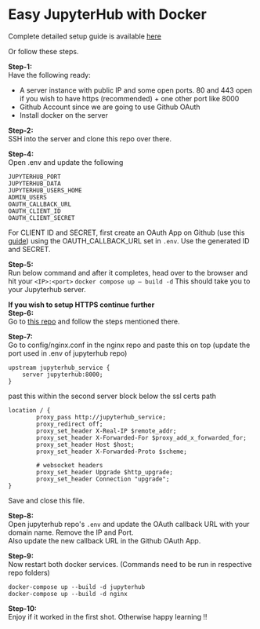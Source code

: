 # Easy JupyterHub with Docker

Complete detailed setup guide is available [here](https://leangaurav.medium.com/quick-jupyterhub-setup-docker-nginx-https-letsencrypt-aws-cloud-57d1afa5c253)  

Or follow these steps.

**Step-1:**  
Have the following ready:
- A server instance with public IP and some open ports. 80 and 443 open if you wish to have https (recommended) + one other port like 8000
- Github Account since we are going to use Github OAuth
- Install docker on the server

**Step-2:**  
SSH into the server and clone this repo over there.

**Step-4:**  
Open .env and update the following
```
JUPYTERHUB_PORT
JUPYTERHUB_DATA
JUPYTERHUB_USERS_HOME
ADMIN_USERS
OAUTH_CALLBACK_URL
OAUTH_CLIENT_ID
OAUTH_CLIENT_SECRET
```
For CLIENT ID and SECRET, first create an OAuth App on Github (use this [guide](https://docs.github.com/en/developers/apps/building-oauth-apps/creating-an-oauth-app)) using the OAUTH_CALLBACK_URL set in `.env`. Use the generated ID and SECRET.  

**Step-5:**  
Run below command and after it completes, head over to the browser and hit your `<IP>:<port>`
`docker compose up — build -d`
This should take you to your Jupyterhub server.

**If you wish to setup HTTPS continue further**  
**Step-6:**  
Go to [this repo](https://github.com/leangaurav/nginx_https_docker/) and follow the steps mentioned there.

**Step-7:**  
Go to config/nginx.conf in the nginx repo and 
paste this on top (update the port used in .env of jupyterhub repo)
```
upstream jupyterhub_service {
    server jupyterhub:8000;
}
```

past this within the second server block below the ssl certs path
```
location / {
        proxy_pass http://jupyterhub_service;
        proxy_redirect off;
        proxy_set_header X-Real-IP $remote_addr;
        proxy_set_header X-Forwarded-For $proxy_add_x_forwarded_for;
        proxy_set_header Host $host;
        proxy_set_header X-Forwarded-Proto $scheme;

        # websocket headers
        proxy_set_header Upgrade $http_upgrade;
        proxy_set_header Connection "upgrade";
}
``` 
Save and close this file.

**Step-8:**  
Open jupyterhub repo's `.env` and update the OAuth callback URL with your domain name. Remove the IP and Port.  
Also update the new callback URL in the Github OAuth App.

**Step-9:**  
Now restart both docker services. (Commands need to be run in respective repo folders)
```
docker-compose up --build -d jupyterhub
docker-compose up --build -d nginx 
```

**Step-10:**  
Enjoy if it worked in the first shot. Otherwise happy learning !!
